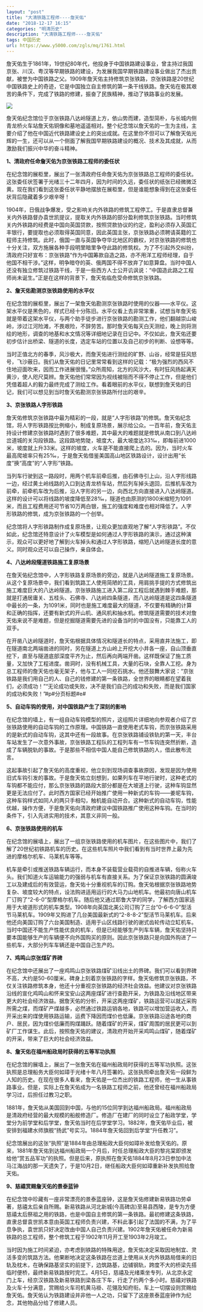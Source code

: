 ```yaml
---
layout: "post"
title: "大清铁路工程师----詹天佑"
date: "2018-12-17 16:15"
categories: "明清历史"
description: "大清铁路工程师----詹天佑"
tags: 中国历史
url: https://www.y5000.com/zgls/mq/1761.html
---
```






詹天佑生于1861年，19世纪80年代，他投身于中国铁路建设事业，曾主持过我国京张、川汉、粤汉等早期铁路的建设，为发展我国早期铁路建设事业做出了杰出贡献，被誉为中国铁路之父。1909年詹天佑主持修筑京张铁路，京张铁路是20世纪中国铁路史上的奇迹，它是中国独立自主修筑的第一条干线铁路。詹天佑在极其艰苦的条件下，完成了铁路的修建，振奋了民族精神，推动了铁路事业的发展。

![](https://img.y5000.com/uploads/allimg/131004/2-13100414551U34.jpg)

詹天佑纪念馆位于京张铁路八达岭隧道上方，依山势而建，造型简朴，与长城内侧青龙桥火车站詹天佑铜像和墓地遥遥相对。整个纪念馆以詹天佑的一生为主线，主要介绍了他在中国近代铁路建设史上的突出成就。在这里你不但可以了解詹天佑光辉的一生，还可以从一个侧面了解我国早期铁路建设的概况、技术及其成就，从而激励我们振兴中华的奋斗精神。

**1、清政府任命詹天佑为京张铁路工程师的委任状**

在纪念馆的展柜里，展出了一张清政府任命詹天佑为京张铁路总工程师的委任状。这张委任状签署于光绪三十二年四月，因为时间的久远，委任状的纸张已经微微泛黄。现在我们看到这张委任状平静地摆放在展柜里，但是谁能想象得到在这张委任状背后隐藏着多少艰辛呀！

1904年，日俄战争爆发，受之影响关内外铁路的修筑工程停工。于是直隶总督兼关内外铁路督办袁世凯提议，提取关内外铁路的部分盈利修筑京张铁路。当时修筑关内外铁路的经费是中国向英国贷款，按照贷款协议的约定，盈利必须存入英国汇丰银行，要提取也必须取得英国同意，因此英国主张，京张铁路必须聘请英籍的工程师主持修筑。此时，俄国一直与英国争夺华北地区的霸权，对京张铁路的修筑也十分关注，双方施展各种手段明里暗里争夺此路的修筑权。为了不引起外交纠纷，清政府只好宣布：京张铁路“作为中国筹款自造之路，亦不用洋工程师经理，自于他国不相干涉。”这样，明争暗夺的英、俄两国不得不放弃了如意算盘。当时中国人还没有独立修筑过铁路干线，于是一些西方人士公开讥讽说：“中国造此路之工程师尚未诞生。”正是在这样的背景下，詹天佑临危受命修筑京张铁路。

**2、詹天佑勘测京张铁路使用的水平仪**

在纪念馆的展柜里，展出了一架詹天佑勘测京张铁路时使用的仪器——水平仪。这架水平仪是黑色的，样式已经十分陈旧。水平仪看上去非常笨重，试想当年詹天佑就是带着这架水平仪，与两个助手徒步进行京张铁路的勘测工作，他们翻越崇山峻岭，涉过江河险滩，不畏艰险，不辞劳苦。那时詹天佑每天白天测绘，晚上则将测绘的地形，调查的地基和水文情况等详细地记录在日记中。不仅如此，詹天佑还要初步估计出桥梁、隧道的长度，选定车站的位置以及自己初步的判断、设想等等。

当时正值北方的春季，风沙极大，而詹天佑进行测绘的旷野、山谷，经常是狂风怒号，飞沙蔽日。我们从詹天佑的日记里常常看到这样的记载：“极为强烈的西风不住地迎面吹来，因而工作进展很慢。”众所周知，北方的风沙大，有时狂风扬起满天黄沙，使人咫尺莫辨。詹天佑他们常常因为视线被阻而不得不停止工作，但是他们凭借着超人的毅力最终完成了测绘工作。看着眼前的水平仪，联想到詹天佑的日记，我们可以想见到当时詹天佑勘测京张铁路所付出的艰辛。

**3、京张铁路人字形铁路**

詹天佑修筑京张铁路中最为精彩的一段，就是“人字形铁路”的修筑。詹天佑纪念馆，将人字形铁路按比例缩小，制成复原场景，展示给公众。一百年前，詹天佑主持设计修建京张铁路时遇到了很多难题，其中最大的难题就是修筑从南口到八达岭岔道城的关沟段铁路。这段路地势陡，坡度大，最大坡度达33‰，即每前进1000米，坡度就上升33米。这样的坡度，火车是不能直接爬上去的。因为，当时火车最高爬坡率只有25‰，于是詹天佑借鉴美国高山地区铁路设计，设计出用“长度”换“高度”的“人字形”铁路。

当列车行驶到这一路段时，用两个机车前牵后推，由石佛寺引上山，沿人字形线路一边，经过黄土岭线路的入口到达青龙桥车站，然后列车掉头退回，后推机车改为前牵，前牵机车改为后推，沿人字形的另一边，向西北方向直接进入八达岭隧道。这样的设计可以将线路的坡度降低至28‰，隧道也由原测的1800米缩短为1091米，而且工程费用还可节省10万两白银，施工的强度和难度也相对降低了。人字形铁路的修筑，成为京张铁路的一个创举。

纪念馆将人字形铁路制作成复原场景，让观众更加直观地了解“人字形铁路”。不仅如此，纪念馆还特意设计了火车模型是如何通过人字形铁路的演示，通过这种演示，观众可以更好地了解到火车掉头和通过人字形铁路，缩短八达岭隧道长度的意义。同时观众还可以自己操作，亲自体会。

**4、八达岭段隧道铁路施工复原场景**

在詹天佑纪念馆中，人字形铁路复原场景的旁边，就是八达岭隧道施工复原场景。从这个复原场景中，我们看到筑路工人使用简陋的工具，用肩挑手提的方式修筑出施工难度巨大的八达岭隧道。京张铁路施工进入第二段工程后就遇到棘手难题，那就是打通居庸关、五桂头、石佛寺、八达岭四条隧道，而八达岭隧道是这四条隧道中最长的一条，为1091米，同时也是施工难度最大的隧道，不仅要有精确的计算和正确的指挥，还要有新式的开山机、通风机和抽水机。修筑隧道需要的技术对詹天佑来说不是难题，但是挖掘隧道需要先进的设备当时的中国没有，只能靠工人的双手。

在开凿八达岭隧道时，詹天佑根据具体情况和隧道长的特点，采用直井法施工，即在隧道南北两端凿进的同时，另在隧道上方山岭上开挖大小井各一座，自山顶垂直挖下，直至与隧道底部深度平齐为止，然后再向两端开凿。这样既保证了施工质量，又加快了工程进度。凿洞时，没有机械工具，大量的石块，全靠人工挖。身为总工程师的詹天佑也毫无架子，他与工人一同挖石挑水。他还鼓舞大家说：“京张铁路是我们用自己的人、自己的钱修建的第一条铁路，全世界的眼睛都在望着我们，必须成功！”“无论成功或失败，决不是我们自己的成功和失败，而是我们国家的成功和失败！”#p#分页标题#e#

**5、自动车钩的使用，对中国铁路产生了深刻的影响**

在纪念馆的墙上，有一组自动车钩模型的照片，这组照片详细地向参观者介绍了京张铁路使用的自动车钩的工作原理。中国铁路一直使用老式车钩，而京张铁路采用的是新式的自动车钩，这其中还有一段故事。在京张铁路铺设铁轨的第一天，丰台车站发生了一次意外事故，京张铁路工程队的工程列车有一节车钩连突然折断，造成了车辆脱轨的事故。于是那些不相信中国人能自己修筑铁路的人，借此散布流言。

这起事故引起了詹天佑的高度重视，他立刻到现场调查事故原因，发现是因为使用旧式车钩引发的事故。于是詹天佑立刻想到，如果列车在平地行驶时，这种老式的车钩都不能应付，那么京张铁路的路段大部分都是在大坡道上行驶，这种车钩显然更是无法应付了。此时西方国家已经开始推广使用一种新式的车钩——姜坭车钩，这种车钩样式如同人的两只手相勾，触机能自动开合。这种新式的自动车钩，性能优越，操作方便，于是詹天佑向清政府建议中国铁路推广使用这种车钩。在当时的条件下，引入先进实用的技术，其意义非同一般。

**6、京张铁路使用的机车**

在纪念馆的展墙上，展出了一组京张铁路使用的机车图片，在这些图片中，我们了解了20世纪初铁路机车的历史。在这些机车照片中我们看到有当时世界上最为先进的摩格尔机车、马莱机车等等。

机车是牵引或推送铁路车辆运行，而本身不装载营业载荷的自推进车辆，俗称火车头。我们知道火车运输能力的强弱与机车有直接关系。为了保证京张铁路的圆满竣工以及建成后的有效营运，詹天佑十分重视机车的订购。詹天佑根据京张铁路地势复杂、坡度较大的特点，设法购进适用运行的大马力山地机车。他最初向唐山机车厂订购了“2-6-0”型摩格尔机车。随后他又通过耶鲁大学的同学，了解西方国家适用于大坡道形式的机车类型。1908年向英国北美公司订购了三台“0-6-6-0”型活节马莱机车。1909年又购进了几台美国最新式的“2-8-8-2”型活节马莱机车。后来他还向美国订购了六台美国制造、适用于山区线路行驶的谢式齿轮传动立缸机车。当时中国还不能生产性能优良的机车，但是已经能够生产列车车辆，詹天佑坚持只要本国能够生产的车辆便不向外国购买的原则。因此京张铁路只是向国外购进了一些机车，大部分列车车辆还是中国自己生产的。

**7、鸡鸣山京张煤矿界碑**

在纪念馆中还展出了一座鸡鸣山京张铁路煤矿沿线出土的界碑。我们可以看到界碑不高，大约是50-60厘米。碑身上刻着京张铁路的字样。詹天佑修筑京张铁路，不仅关注铁路修筑本身，他还十分重视京张铁路的经济社会效益。他建议对京张铁路沿线的宣化鸡鸣山和怀来宝安山这两座煤矿进行查勘开采，为铁路及沿线地区带来更大的社会经济效益。据詹天佑的分析，开采这两座煤矿，铁路运营可以就近采购所需之煤，而煤矿产煤越多，必然通过铁路运销各地，铁路可以增加营运收入，而开采出来的煤使用铁路运输，运费下降因而煤价也低廉。京张铁路沿途各地的商户、居民，因为煤价低廉而购煤踊跃。随着煤矿的开采，煤矿周围的居民更可以到矿厂工作谋生。此后，按照詹天佑的建议，清政府开始开采鸡鸣山煤矿，随着煤矿的开采，带来了巨大的社会经济效益。

**8、詹天佑在福州船政局时获得的五等军功执照**

在纪念馆的展墙上，展出了一张詹天佑在福州船政局时获得的五等军功执照。这张执照是总理船务大臣何如璋于光绪十年八月签署的。这张执照牵出詹天佑一段鲜为人知的历史。在现在很多人看来，詹天佑是一位杰出的铁路工程师，他一生从事铁路事业。但是，实际上在詹天佑成为一名铁路工程师之前，他还曾经在福州船政局学习过，后担任过教习之职。

1881年，詹天佑从美国回到中国，与他的15位同学到达福州船政局。福州船政局是清政府经营的最大规模的船舰修造厂。修造厂在建厂的同时设立了船政学堂，学堂分为前学堂和后学堂，詹天佑当时在后学堂学习。1882年，詹天佑毕业后，被安排到福建水师旗舰“扬武”号实习。1884年詹天佑回到后学堂“升任教习”。

纪念馆展出的这张“执照”是1884年由总理船政大臣何如璋补发给詹天佑的。原来，1881年詹天佑到达福州船政局一个月后，时任总理船政大臣的黎兆棠即颁发给他“赏五品军功”的执照。但是后来，原执照在詹天佑1884年8月23日参加中法马江海战的那一天遗失了，于是10月2日，继任船政大臣何如璋重新补发执照给詹天佑。

**9、慈禧赏赐詹天佑的景泰蓝钟**

在纪念馆中珍藏有一座非常漂亮的景泰蓝座钟，这是詹天佑修建新易铁路功劳卓著，慈禧太后亲自所赐。新易铁路从河北新城(今高碑店)至易县西陵，是专为方便慈禧太后祭祖之用的铁路，也是中国自主修筑的第一条铁路。最初修建这条铁路，直隶总督袁世凯本意由英国工程师负责兴建，不料此事引起了法国的不满，为了平息争执，袁世凯只好决定改由中国人自己负责兴建。1902年詹天佑被任命为新易铁路的总工程师，整个修筑工程于1902年11月开工至1903年2月竣工。

当时因为施工时间紧迫，亦考虑到铁路的特殊用途，詹天佑决定采取因地制宜、灵活多变的筑路方法。他果断地决定这条铁路在岔道上使用从关内外铁路局借来的旧轨及枕木，在确保路基坚实的前提下，边筑路基，边铺钢轨，跨度不大的桥梁先搭临时便桥，最终新易铁路按时完工。4月5日，慈禧及光绪乘坐专列，从北京永定门上车，经京汉铁路及新易铁路到梁各庄下车，行走了约两个多小时。慈禧对铁路及火车十分满意，赏赐给火车司机黄马褂、花翎及知府衔。车上一切摆设则赏赐给詹天佑。詹天佑认为铁路建设并非他一人之功，只留下了这座景泰蓝座钟作为纪念，其他物品分给了修建人员。
